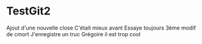 # TestGit2
Ajout d'une nouvelle close
C'était mieux avant
Essaye toujours
3ème modif de cmort
J'enregistre
un truc
Grégoire il est trop cool